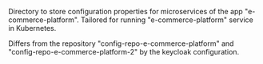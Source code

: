 Directory to store configuration properties for microservices of the app "e-commerce-platform". Tailored for running "e-commerce-platform" service in Kubernetes.

Differs from the repository "config-repo-e-commerce-platform" and "config-repo-e-commerce-platform-2" by the keycloak configuration.